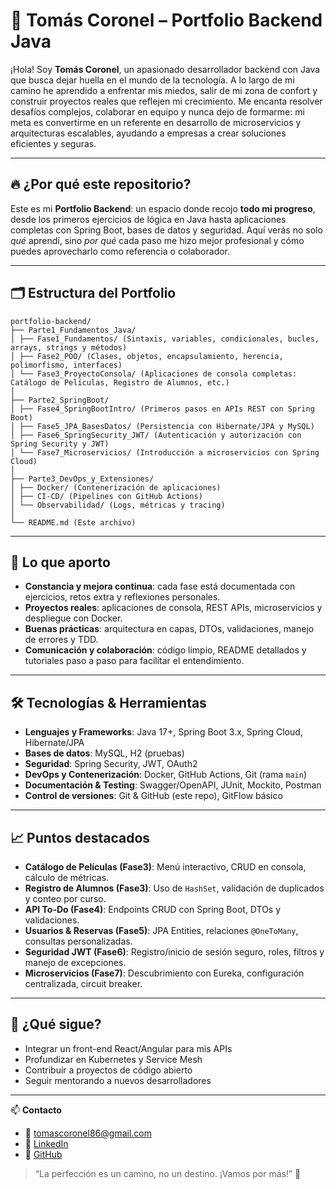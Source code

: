 # 🎯 Tomás Coronel – Portfolio Backend Java

¡Hola! Soy **Tomás Coronel**, un apasionado desarrollador backend con Java que busca dejar huella en el mundo de la tecnología. A lo largo de mi camino he aprendido a enfrentar mis miedos, salir de mi zona de confort y construir proyectos reales que reflejen mi crecimiento. Me encanta resolver desafíos complejos, colaborar en equipo y nunca dejo de formarme: mi meta es convertirme en un referente en desarrollo de microservicios y arquitecturas escalables, ayudando a empresas a crear soluciones eficientes y seguras.

---

## 🔥 ¿Por qué este repositorio?

Este es mi **Portfolio Backend**: un espacio donde recojo **todo mi progreso**, desde los primeros ejercicios de lógica en Java hasta aplicaciones completas con Spring Boot, bases de datos y seguridad. Aquí verás no solo _qué_ aprendí, sino _por qué_ cada paso me hizo mejor profesional y cómo puedes aprovecharlo como referencia o colaborador.

---

## 🗂️ Estructura del Portfolio
```
portfolio-backend/
├── Parte1_Fundamentos_Java/
│ ├── Fase1_Fundamentos/ (Sintaxis, variables, condicionales, bucles, arrays, strings y métodos)
│ ├── Fase2_POO/ (Clases, objetos, encapsulamiento, herencia, polimorfismo, interfaces)
│ └── Fase3_ProyectoConsola/ (Aplicaciones de consola completas: Catálogo de Películas, Registro de Alumnos, etc.)
│
├── Parte2_SpringBoot/
│ ├── Fase4_SpringBootIntro/ (Primeros pasos en APIs REST con Spring Boot)
│ ├── Fase5_JPA_BasesDatos/ (Persistencia con Hibernate/JPA y MySQL)
│ ├── Fase6_SpringSecurity_JWT/ (Autenticación y autorización con Spring Security y JWT)
│ └── Fase7_Microservicios/ (Introducción a microservicios con Spring Cloud)
│
├── Parte3_DevOps_y_Extensiones/
│ ├── Docker/ (Contenerización de aplicaciones)
│ ├── CI-CD/ (Pipelines con GitHub Actions)
│ └── Observabilidad/ (Logs, métricas y tracing)
│
└── README.md (Este archivo)
```
---

## 🚀 Lo que aporto

- **Constancia y mejora continua**: cada fase está documentada con ejercicios, retos extra y reflexiones personales.
- **Proyectos reales**: aplicaciones de consola, REST APIs, microservicios y despliegue con Docker.
- **Buenas prácticas**: arquitectura en capas, DTOs, validaciones, manejo de errores y TDD.
- **Comunicación y colaboración**: código limpio, README detallados y tutoriales paso a paso para facilitar el entendimiento.

---

## 🛠️ Tecnologías & Herramientas

- **Lenguajes y Frameworks**: Java 17+, Spring Boot 3.x, Spring Cloud, Hibernate/JPA  
- **Bases de datos**: MySQL, H2 (pruebas)  
- **Seguridad**: Spring Security, JWT, OAuth2  
- **DevOps y Contenerización**: Docker, GitHub Actions, Git (rama `main`)  
- **Documentación & Testing**: Swagger/OpenAPI, JUnit, Mockito, Postman  
- **Control de versiones**: Git & GitHub (este repo), GitFlow básico

---

## 📈 Puntos destacados

- **Catálogo de Películas (Fase3)**: Menú interactivo, CRUD en consola, cálculo de métricas.  
- **Registro de Alumnos (Fase3)**: Uso de `HashSet`, validación de duplicados y conteo por curso.  
- **API To-Do (Fase4)**: Endpoints CRUD con Spring Boot, DTOs y validaciones.  
- **Usuarios & Reservas (Fase5)**: JPA Entities, relaciones `@OneToMany`, consultas personalizadas.  
- **Seguridad JWT (Fase6)**: Registro/inicio de sesión seguro, roles, filtros y manejo de excepciones.  
- **Microservicios (Fase7)**: Descubrimiento con Eureka, configuración centralizada, circuit breaker.

---

## 🎯 ¿Qué sigue?

- Integrar un front-end React/Angular para mis APIs  
- Profundizar en Kubernetes y Service Mesh  
- Contribuir a proyectos de código abierto  
- Seguir mentorando a nuevos desarrolladores

---

📫 **Contacto**  
- 📧 tomascoronel86@gmail.com  
- 🔗 [LinkedIn](https://www.linkedin.com/in/tomascoronell/)  
- 🐙 [GitHub](https://github.com/tomiicoronel)

> “La perfección es un camino, no un destino. ¡Vamos por más!” 🚀
